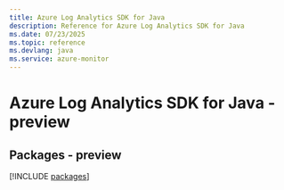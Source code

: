 ```yaml
---
title: Azure Log Analytics SDK for Java
description: Reference for Azure Log Analytics SDK for Java
ms.date: 07/23/2025
ms.topic: reference
ms.devlang: java
ms.service: azure-monitor
---
```

# Azure Log Analytics SDK for Java - preview
## Packages - preview
[!INCLUDE [packages](log-analytics-index.md)]